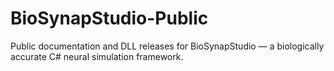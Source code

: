 # BioSynapStudio-Public
Public documentation and DLL releases for BioSynapStudio — a biologically accurate C# neural simulation framework.

